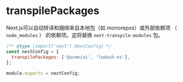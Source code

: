 # transpilePackages

Next.js可以自动转译和捆绑来自本地包（如 monorepos）或外部依赖项 （ `node_modules` ） 的依赖项。这将替换 `next-transpile-modules` 包。

```js
/** @type {import('next').NextConfig} */
const nextConfig = {
  transpilePackages: ['@acme/ui', 'lodash-es'],
};
 
module.exports = nextConfig;
```

